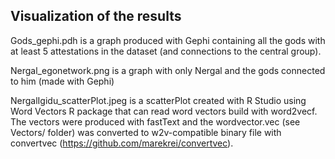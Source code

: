 ## Visualization of the results

Gods_gephi.pdh is a graph produced with Gephi containing all the gods with at least 5 attestations in the dataset (and connections to the central group).

Nergal_egonetwork.png is a graph with only Nergal and the gods connected to him (made with Gephi)

NergalIgidu_scatterPlot.jpeg is a scatterPlot created with R Studio using Word Vectors R package that can read word vectors build with word2vecf. The vectors were produced with fastText and the wordvector.vec (see Vectors/ folder) was converted to w2v-compatible binary file with convertvec (https://github.com/marekrei/convertvec).


